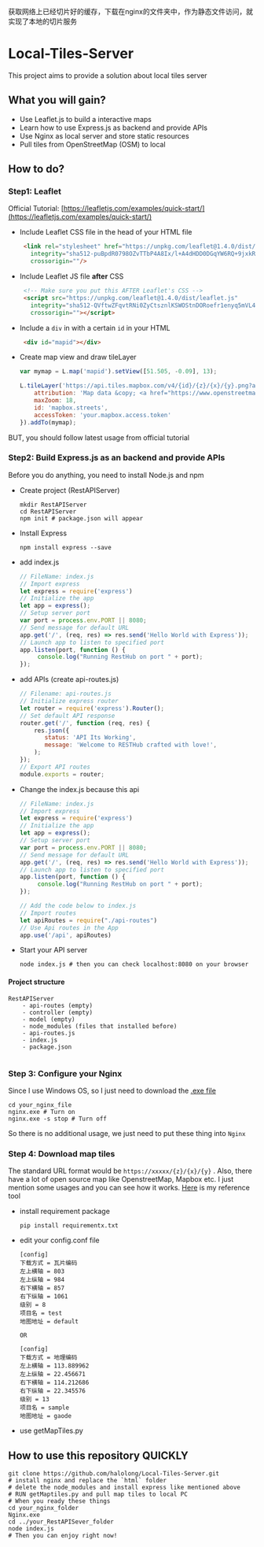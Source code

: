 获取网络上已经切片好的缓存，下载在nginx的文件夹中，作为静态文件访问，就实现了本地的切片服务


# Local-Tiles-Server
This project aims to provide a solution about local tiles server



## What you will gain?

* Use Leaflet.js to build a interactive maps
* Learn how to use Express.js as backend and provide APIs
* Use Nginx  as local server and store static resources
* Pull tiles from OpenStreetMap (OSM) to local 



## How to do?

### Step1: Leaflet

Official Tutorial:   [https://leafletjs.com/examples/quick-start/](https://leafletjs.com/examples/quick-start/)

* Include Leaflet CSS file in the head of your HTML file

  ```html
   <link rel="stylesheet" href="https://unpkg.com/leaflet@1.4.0/dist/leaflet.css"
     integrity="sha512-puBpdR0798OZvTTbP4A8Ix/l+A4dHDD0DGqYW6RQ+9jxkRFclaxxQb/SJAWZfWAkuyeQUytO7+7N4QKrDh+drA=="
     crossorigin=""/>
  ```

* Include Leaflet JS file **after** CSS

  ```html
   <!-- Make sure you put this AFTER Leaflet's CSS -->
   <script src="https://unpkg.com/leaflet@1.4.0/dist/leaflet.js"
     integrity="sha512-QVftwZFqvtRNi0ZyCtsznlKSWOStnDORoefr1enyq5mVL4tmKB3S/EnC3rRJcxCPavG10IcrVGSmPh6Qw5lwrg=="
     crossorigin=""></script>
  ```

* Include a `div` in with a certain `id` in your HTML

  ```html
   <div id="mapid"></div>
  ```

* Create map view and draw tileLayer 

  ```javascript
  var mymap = L.map('mapid').setView([51.505, -0.09], 13);
  
  L.tileLayer('https://api.tiles.mapbox.com/v4/{id}/{z}/{x}/{y}.png?access_token={accessToken}', {
      attribution: 'Map data &copy; <a href="https://www.openstreetmap.org/">OpenStreetMap</a> contributors, <a href="https://creativecommons.org/licenses/by-sa/2.0/">CC-BY-SA</a>, Imagery © <a href="https://www.mapbox.com/">Mapbox</a>',
      maxZoom: 18,
      id: 'mapbox.streets',
      accessToken: 'your.mapbox.access.token'
  }).addTo(mymap);
  ```

BUT, you should follow latest usage from official tutorial 

### Step2: Build Express.js as an backend and provide APIs

Before you do anything, you need to install Node.js and npm

* Create project (RestAPIServer)

  ```shell
  mkdir RestAPIServer
  cd RestAPIServer
  npm init # package.json will appear
  ```

* Install Express

  ```shell
  npm install express --save 
  ```

* add index.js

  ```js
  // FileName: index.js
  // Import express
  let express = require('express')
  // Initialize the app
  let app = express();
  // Setup server port
  var port = process.env.PORT || 8080;
  // Send message for default URL
  app.get('/', (req, res) => res.send('Hello World with Express'));
  // Launch app to listen to specified port
  app.listen(port, function () {
       console.log("Running RestHub on port " + port);
  });
  ```

* add APIs (create api-routes.js)

  ```javascript
  // Filename: api-routes.js
  // Initialize express router
  let router = require('express').Router();
  // Set default API response
  router.get('/', function (req, res) {
      res.json({
         status: 'API Its Working',
         message: 'Welcome to RESTHub crafted with love!',
      );
  });
  // Export API routes
  module.exports = router;
  ```

* Change the index.js because this api

  ```javascript
  // FileName: index.js
  // Import express
  let express = require('express')
  // Initialize the app
  let app = express();
  // Setup server port
  var port = process.env.PORT || 8080;
  // Send message for default URL
  app.get('/', (req, res) => res.send('Hello World with Express'));
  // Launch app to listen to specified port
  app.listen(port, function () {
       console.log("Running RestHub on port " + port);
  });
  
  // Add the code below to index.js
  // Import routes
  let apiRoutes = require("./api-routes")
  // Use Api routes in the App
  app.use('/api', apiRoutes)
  ```

* Start your API server

  ```shell
  node index.js # then you can check localhost:8080 on your browser
  ```

#### Project structure

```
RestAPIServer
	- api-routes (empty)
	- controller (empty)
	- model (empty)
	- node_modules (files that installed before)
	- api-routes.js
	- index.js
	- package.json
	
```

### Step 3: Configure your Nginx

Since I use Windows OS, so I just need to download the [.exe file](http://nginx.org/en/docs/windows.html)

```shell
cd your_nginx_file
nginx.exe # Turn on
nginx.exe -s stop # Turn off
```

So there is no additional usage, we just need to put these thing into `Nginx`

### Step 4: Download map tiles

The standard URL format would be `https://xxxxx/{z}/{x}/{y}` . Also, there have a lot of open source map like OpenstreetMap, Mapbox etc. I just mention some usages and you can see how it works. [Here](https://github.com/brandonxiang/pyMap) is my reference tool 

* install requirement package 

  ```shell
  pip install requirementx.txt
  ```

* edit your config.conf file

  ```
  [config]
  下载方式 = 瓦片编码
  左上横轴 = 803
  左上纵轴 = 984
  右下横轴 = 857
  右下纵轴 = 1061
  级别 = 8
  项目名 = test
  地图地址 = default
  
  OR
  
  [config]
  下载方式 = 地理编码
  左上横轴 = 113.889962
  左上纵轴 = 22.456671
  右下横轴 = 114.212686
  右下纵轴 = 22.345576
  级别 = 13
  项目名 = sample
  地图地址 = gaode
  ```

* use getMapTiles.py

## How to use this repository QUICKLY

```shell
git clone https://github.com/halolong/Local-Tiles-Server.git
# install nginx and replace the `html` folder
# delete the node_modules and install express like mentioned above
# RUN getMaptiles.py and pull map tiles to local PC
# When you ready these things
cd your_nginx_folder
Nginx.exe
cd ../your_RestAPISever_folder
node index.js
# Then you can enjoy right now!
```



>>>>
